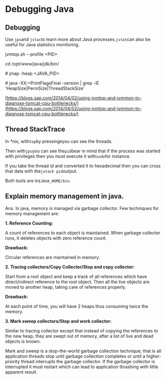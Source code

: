 # Debugging Java

## Debugging

Use `jps`and `jstac`to learn more about Java processes.`jstat`can also be useful for Java statistics monitoring.

jvmtop.sh --profile \<PID>

cd /opt/www/java/jdk/bin/

\# jmap -heap \<JAVA\_PID>

\# java -XX:+PrintFlagsFinal -version | grep -iE 'HeapSize|PermSize|ThreadStackSize'

[https://blogs.sap.com/2014/04/02/using-jvmtop-and-jvmmon-to-diagnose-tomcat-cpu-bottlenecks/](https://blogs.sap.com/2014/04/02/using-jvmtop-and-jvmmon-to-diagnose-tomcat-cpu-bottlenecks/)

## **Thread StackTrace**

In \*nix, with`top`by pressing`H`you can see the threads.

Then with`jps`you can see the`pid`bear in mind that if the process was started with privileges then you must execute it with`sudo`for instance.

If you take the thread id and converted it to hexadecimal then you can cross that data with the`jstack pid`output.

Both tools are in`$JAVA_HOME/bin`.

## **Explain memory management in java.**

Ans. In java, memory is managed via garbage collector. Few techniques for memory management are:

**1. Reference Counting:**

A count of references to each object is maintained. When garbage collector runs, it deletes objects with zero reference count.

**Drawback:**

Circular references are maintained in memory.

**2. Tracing collectors/Copy Collector/Stop and copy collector:**

Start from a root object and keep a track of all references which have direct/indirect reference to the root object. Then all the live objects are moved to another heap, taking care of references properly.

**Drawback:**

At each point of time, you will have 2 heaps thus consuming twice the memory.

**3. Mark sweep collectors/Stop and work collector:**

Similar to tracing collector except that instead of copying the references to the new heap, they are swept out of memory, after a list of live and dead objects is known.

Mark and sweep is a stop-the-world garbage collection technique; that is all application threads stop until garbage collection completes or until a higher-priority thread interrupts the garbage collector. If the garbage collector is interrupted it must restart which can lead to application thrashing with little apparent result.

